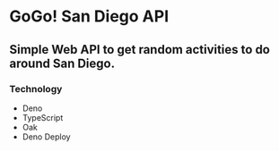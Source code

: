 # GoGo! San Diego API

## Simple Web API to get random activities to do around San Diego.

### Technology

- Deno
- TypeScript
- Oak
- Deno Deploy
